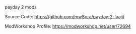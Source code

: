 payday 2 mods

Source Code: https://github.com/mwSora/payday-2-luajit

ModWorkshop Profile: https://modworkshop.net/user/72694
